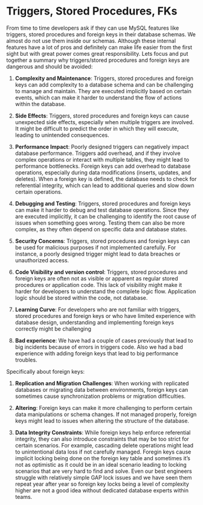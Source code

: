 # Triggers, Stored Procedures, FKs

From time to time developers ask if they can use MySQL features like triggers, stored procedures and foreign keys in their database schemas. We almost do not use them inside our schemas. Although these internal features have a lot of pros and definitely can make life easier from the first sight but with great power comes great responsibility. 
Lets focus and put together a summary why triggers/stored procedures and foreign keys are dangerous and should be avoided:

1. **Complexity and Maintenance**: Triggers, stored procedures and foreign keys can add complexity to a database schema and can be challenging to manage and maintain. They are executed implicitly based on certain events, which can make it harder to understand the flow of actions within the database.

2. **Side Effects**: Triggers, stored procedures and foreign keys can cause unexpected side effects, especially when multiple triggers are involved. It might be difficult to predict the order in which they will execute, leading to unintended consequences. 

3. **Performance Impact**: Poorly designed triggers can negatively impact database performance. Triggers add overhead, and if they involve complex operations or interact with multiple tables, they might lead to performance bottlenecks. Foreign keys can add overhead to database operations, especially during data modifications (inserts, updates, and deletes). When a foreign key is defined, the database needs to check for referential integrity, which can lead to additional queries and slow down certain operations.

4. **Debugging and Testing**: Triggers, stored procedures and foreign keys can make it harder to debug and test database operations. Since they are executed implicitly, it can be challenging to identify the root cause of issues when something goes wrong. Testing them can also be more complex, as they often depend on specific data and database states.

5. **Security Concerns**: Triggers, stored procedures and foreign keys can be used for malicious purposes if not implemented carefully. For instance, a poorly designed trigger might lead to data breaches or unauthorized access.

6. **Code Visibility and version control**: Triggers, stored procedures and foreign keys are often not as visible or apparent as regular stored procedures or application code. This lack of visibility might make it harder for developers to understand the complete logic flow. Application logic should be stored within the code, not database. 

7. **Learning Curve**: For developers who are not familiar with triggers, stored procedures and foreign keys or who have limited experience with database design, understanding and implementing foreign keys correctly might be challenging

8. **Bad experience**: We have had a couple of cases previously that lead to big incidents because of errors in triggers code. Also we had a bad experience with adding foreign keys that lead to big performance troubles.

Specifically about foreign keys:

1. **Replication and Migration Challenges**: When working with replicated databases or migrating data between environments, foreign keys can sometimes cause synchronization problems or migration difficulties.

2. **Altering**: Foreign keys can make it more challenging to perform certain data manipulations or schema changes. If not managed properly, foreign keys might lead to issues when altering the structure of the database.

3. **Data Integrity Constraints**: While foreign keys help enforce referential integrity, they can also introduce constraints that may be too strict for certain scenarios. For example, cascading delete operations might lead to unintentional data loss if not carefully managed. Foregin keys cause implicit locking being done on the foreign key table and sometimes it’s not as optimistic as it could be in an ideal scenario leading to locking scenarios that are very hard to find and solve. Even our best engineers struggle with relatively simple GAP lock issues and we have seen them repeat year after year so foreign key locks being a level of complexity higher are not a good idea without dedicated database experts within teams.